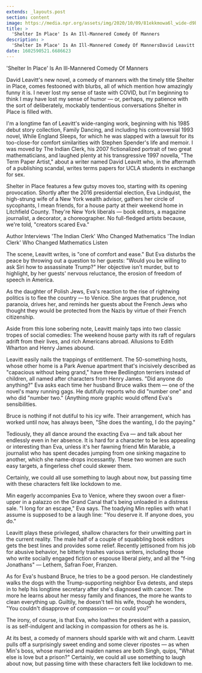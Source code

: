 ```yaml
--- 
extends: _layouts.post 
section: content 
image: https://media.npr.org/assets/img/2020/10/09/81ekkmowa6l_wide-d9bab6ede650b65fdcc9e4c9e87aabcb6a6e772e.jpg?s=1400 
title: > 
  'Shelter In Place' Is An Ill-Mannered Comedy Of Manners 
description: > 
  'Shelter In Place' Is An Ill-Mannered Comedy Of MannersDavid Leavitt's new novel, a comedy of manners with the timely title Shelter in Place, comes festooned with blurbs, all of which mention how amazingly funny it is.Shelter in Place features a few gutsy moves too, starting with its opening provocation.Her objective isn't murder, but to highlight, by her guests' nervous reluctance, the erosion of freedom of speech in America.At its best, a comedy of manners should sparkle with wit and charm.Certainly, we could all use something to laugh about now, but passing time with these characters felt like lockdown to me. 
date: 1602590521.6686623 
--- 
```

'Shelter In Place' Is An Ill-Mannered Comedy Of Manners

David Leavitt's new novel, a comedy of manners with the timely title Shelter in Place, comes festooned with blurbs, all of which mention how amazingly funny it is. I never lost my sense of taste with COVID, but I'm beginning to think I may have lost my sense of humor — or, perhaps, my patience with the sort of deliberately, mockably tendentious conversations Shelter in Place is filled with.

I'm a longtime fan of Leavitt's wide-ranging work, beginning with his 1985 debut story collection, Family Dancing, and including his controversial 1993 novel, While England Sleeps, for which he was slapped with a lawsuit for its too-close-for comfort similarities with Stephen Spender's life and memoir. I was moved by The Indian Clerk, his 2007 fictionalized portrait of two great mathematicians, and laughed plenty at his transgressive 1997 novella, "The Term Paper Artist," about a writer named David Leavitt who, in the aftermath of a publishing scandal, writes terms papers for UCLA students in exchange for sex.

Shelter in Place features a few gutsy moves too, starting with its opening provocation. Shortly after the 2016 presidential election, Eva Lindquist, the high-strung wife of a New York wealth advisor, gathers her circle of sycophants, I mean friends, for a house party at their weekend home in Litchfield County. They're New York liberals — book editors, a magazine journalist, a decorator, a choreographer. No full-fledged artists because, we're told, "creators scared Eva."

Author Interviews 'The Indian Clerk' Who Changed Mathematics 'The Indian Clerk' Who Changed Mathematics Listen

The scene, Leavitt writes, is "one of comfort and ease." But Eva disturbs the peace by throwing out a question to her guests: "Would you be willing to ask Siri how to assassinate Trump?" Her objective isn't murder, but to highlight, by her guests' nervous reluctance, the erosion of freedom of speech in America.

As the daughter of Polish Jews, Eva's reaction to the rise of rightwing politics is to flee the country — to Venice. She argues that prudence, not paranoia, drives her, and reminds her guests about the French Jews who thought they would be protected from the Nazis by virtue of their French citizenship.

Aside from this lone sobering note, Leavitt mainly taps into two classic tropes of social comedies: The weekend house party with its raft of regulars adrift from their lives, and rich Americans abroad. Allusions to Edith Wharton and Henry James abound.

Leavitt easily nails the trappings of entitlement. The 50-something hosts, whose other home is a Park Avenue apartment that's incisively described as "capacious without being grand," have three Bedlington terriers instead of children, all named after characters from Henry James. "Did anyone do anything?" Eva asks each time her husband Bruce walks them — one of the novel's many running gags. He dutifully reports who did "number one" and who did "number two." (Anything more graphic would offend Eva's sensibilities.

Bruce is nothing if not dutiful to his icy wife. Their arrangement, which has worked until now, has always been, "She does the wanting, I do the paying."

Tediously, they all dance around the exacting Eva — and talk about her endlessly even in her absence. It is hard for a character to be less appealing or interesting than Eva, unless it's her fawning friend Min Marable, a journalist who has spent decades jumping from one sinking magazine to another, which she name-drops incessantly. These two women are such easy targets, a fingerless chef could skewer them.

Certainly, we could all use something to laugh about now, but passing time with these characters felt like lockdown to me.

Min eagerly accompanies Eva to Venice, where they swoon over a fixer-upper in a palazzo on the Grand Canal that's being unloaded in a distress sale. "I long for an escape," Eva says. The toadying Min replies with what I assume is supposed to be a laugh line: "You deserve it. If anyone does, you do."

Leavitt plays these privileged, shallow characters for their unwitting part in the current reality. The male half of a couple of squabbling book editors gets the best lines and provides some relief. Recently jettisoned from his job for abusive behavior, he bitterly trashes various writers, including those who write socially engaged fiction or espouse liberal piety, and all the "f-ing Jonathans" — Lethem, Safran Foer, Franzen.

As for Eva's husband Bruce, he tries to be a good person. He clandestinely walks the dogs with the Trump-supporting neighbor Eva detests, and steps in to help his longtime secretary after she's diagnosed with cancer. The more he learns about her messy family and finances, the more he wants to clean everything up. Guiltily, he doesn't tell his wife, though he wonders, "You couldn't disapprove of compassion — or could you?"

The irony, of course, is that Eva, who loathes the president with a passion, is as self-indulgent and lacking in compassion for others as he is.

At its best, a comedy of manners should sparkle with wit and charm. Leavitt pulls off a surprisingly sweet ending and some clever ripostes — as when Min's boss, whose married and maiden names are both Singh, quips, "What else is love but a prison?" Certainly, we could all use something to laugh about now, but passing time with these characters felt like lockdown to me.